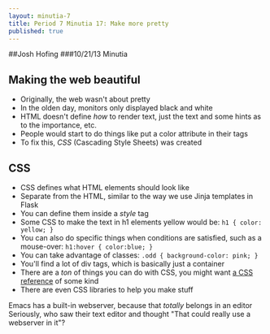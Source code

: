 ```yaml
---
layout: minutia-7
title: Period 7 Minutia 17: Make more pretty
published: true
---
```



##Josh Hofing
###10/21/13 Minutia

Making the web beautiful
------------------------

- Originally, the web wasn't about pretty
- In the olden day, monitors only displayed black and white
- HTML doesn't define *how* to render text, just the text and some hints as to the importance, etc.
- People would start to do things like put a color attribute in their tags
- To fix this, *CSS* (Cascading Style Sheets) was created

CSS
---

- CSS defines what HTML elements should look like
- Separate from the HTML, similar to the way we use Jinja templates in Flask
- You can define them inside a *style* tag
- Some CSS to make the text in h1 elements yellow would be:
`
h1 {
 color: yellow;
}
`
- You can also do specific things when conditions are satisfied, such as a mouse-over:
`
h1:hover {
color:blue;
}
`
- You can take advantage of classes:
`.odd { background-color: pink; }`
- You'll find a lot of div tags, which is basically just a container
- There are a *ton* of things you can do with CSS, you might want [a CSS](https://developer.mozilla.org/en-US/docs/Web/CSS/Reference) [reference](http://www.w3schools.com/cssref/default.asp) of some kind
- There are even CSS libraries to help you make stuff

Emacs has a built-in webserver, because that _totally_ belongs in an editor
Seriously, who saw their text editor and thought "That could really use a webserver in it"?
